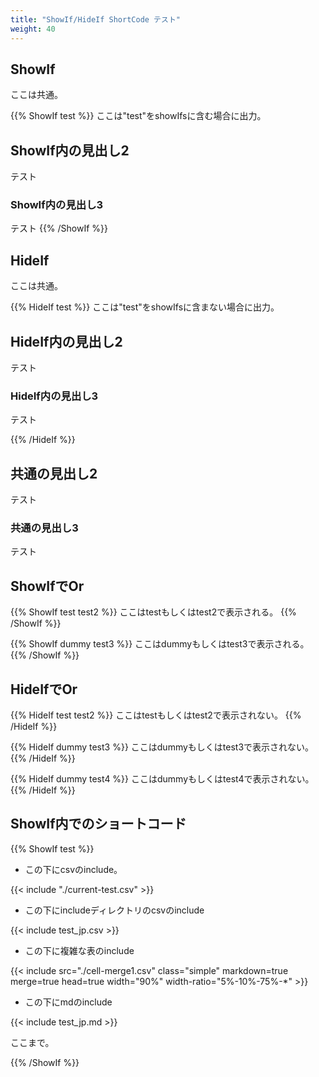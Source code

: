 ```yaml
---
title: "ShowIf/HideIf ShortCode テスト"
weight: 40
---
```


## ShowIf

ここは共通。

{{% ShowIf test %}}
ここは"test"をshowIfsに含む場合に出力。

## ShowIf内の見出し2

テスト

### ShowIf内の見出し3

テスト
{{% /ShowIf %}}

## HideIf

ここは共通。

{{% HideIf test %}}
ここは"test"をshowIfsに含まない場合に出力。

## HideIf内の見出し2

テスト

### HideIf内の見出し3

テスト

{{% /HideIf %}}

## 共通の見出し2

テスト

### 共通の見出し3

テスト


## ShowIfでOr

{{% ShowIf test test2 %}}
ここはtestもしくはtest2で表示される。
{{% /ShowIf %}}

{{% ShowIf dummy test3 %}}
ここはdummyもしくはtest3で表示される。
{{% /ShowIf %}}

## HideIfでOr

{{% HideIf test test2 %}}
ここはtestもしくはtest2で表示されない。
{{% /HideIf %}}

{{% HideIf dummy test3 %}}
ここはdummyもしくはtest3で表示されない。
{{% /HideIf %}}

{{% HideIf dummy test4 %}}
ここはdummyもしくはtest4で表示されない。
{{% /HideIf %}}

## ShowIf内でのショートコード

{{% ShowIf test %}}

* この下にcsvのinclude。

{{< include "./current-test.csv" >}}

* この下にincludeディレクトリのcsvのinclude

{{< include test_jp.csv >}}

* この下に複雑な表のinclude

{{< include
      src="./cell-merge1.csv"
      class="simple"
      markdown=true
      merge=true
      head=true
      width="90%"
      width-ratio="5%-10%-75%-*" >}}

* この下にmdのinclude

{{< include test_jp.md >}}

ここまで。


{{% /ShowIf %}}


